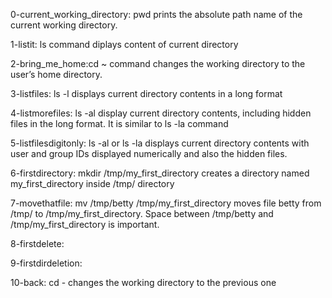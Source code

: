 0-current_working_directory: pwd prints the absolute path name of the current working directory.

1-listit: ls command diplays content of current directory

2-bring_me_home:cd ~ command changes the working directory to the user’s home directory.

3-listfiles: ls -l displays current directory contents in a long format

4-listmorefiles: ls -al display current directory contents, including hidden files in the long format. It is similar to ls -la command

5-listfilesdigitonly: ls -al or ls -la displays current directory contents with user and group IDs displayed numerically and also the hidden files.

6-firstdirectory: mkdir /tmp/my_first_directory creates a directory named my_first_directory inside /tmp/ directory

7-movethatfile: mv /tmp/betty /tmp/my_first_directory moves file betty from /tmp/ to /tmp/my_first_directory. Space between /tmp/betty and /tmp/my_first_directory is important.

8-firstdelete:

9-firstdirdeletion:

10-back: cd - changes the working directory to the previous one 
